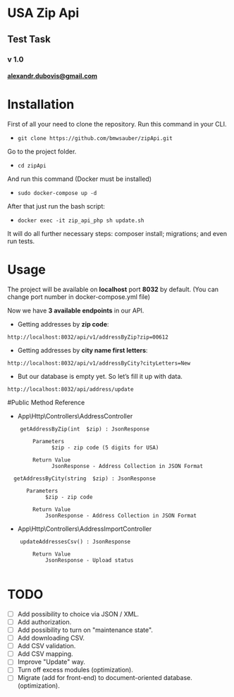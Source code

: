 # USA Zip Api

## Test Task

### v 1.0

#### alexandr.dubovis@gmail.com


# Installation
First of all your need to clone the repository.
Run this command in your CLI.
* `git clone https://github.com/bmwsauber/zipApi.git`

Go to the project folder.
* `cd zipApi`

And run this command (Docker must be installed)
* `sudo docker-compose up -d` 

After that just run the bash script:
* `docker exec -it zip_api_php sh update.sh`

It will do all further necessary steps: composer install; migrations; and even run tests.

# Usage

The project will be available on **localhost** port **8032** by default. (You can change port number in docker-compose.yml file)


Now we have **3 available endpoints** in our API.

* Getting addresses by **zip code**:
```
http://localhost:8032/api/v1/addressByZip?zip=00612
```

* Getting addresses by **city name first letters**:
```
http://localhost:8032/api/v1/addressByCity?cityLetters=New
```
* But our database is empty yet. So let’s fill it up with data.
```
http://localhost:8032/api/address/update
```

#Public Method Reference 

* App\Http\Controllers\AddressController
```
    getAddressByZip(int  $zip) : JsonResponse

        Parameters
              $zip - zip code (5 digits for USA)

        Return Value
              JsonResponse - Address Collection in JSON Format
```
```
  getAddressByCity(string  $zip) : JsonResponse

      Parameters
            $zip - zip code

        Return Value
            JsonResponse - Address Collection in JSON Format
```
* App\Http\Controllers\AddressImportController
```
    updateAddressesCsv() : JsonResponse
        
        Return Value
            JsonResponse - Upload status


```
# TODO
    
- [ ] Add possibility to choice via JSON / XML.
- [ ] Add authorization.
- [ ] Add possibility to turn on "maintenance state".
- [ ] Add downloading CSV.
- [ ] Add CSV validation.
- [ ] Add CSV mapping.
- [ ] Improve "Update" way.
- [ ] Turn off excess modules (optimization).
- [ ] Migrate (add for front-end) to document-oriented database. (optimization).